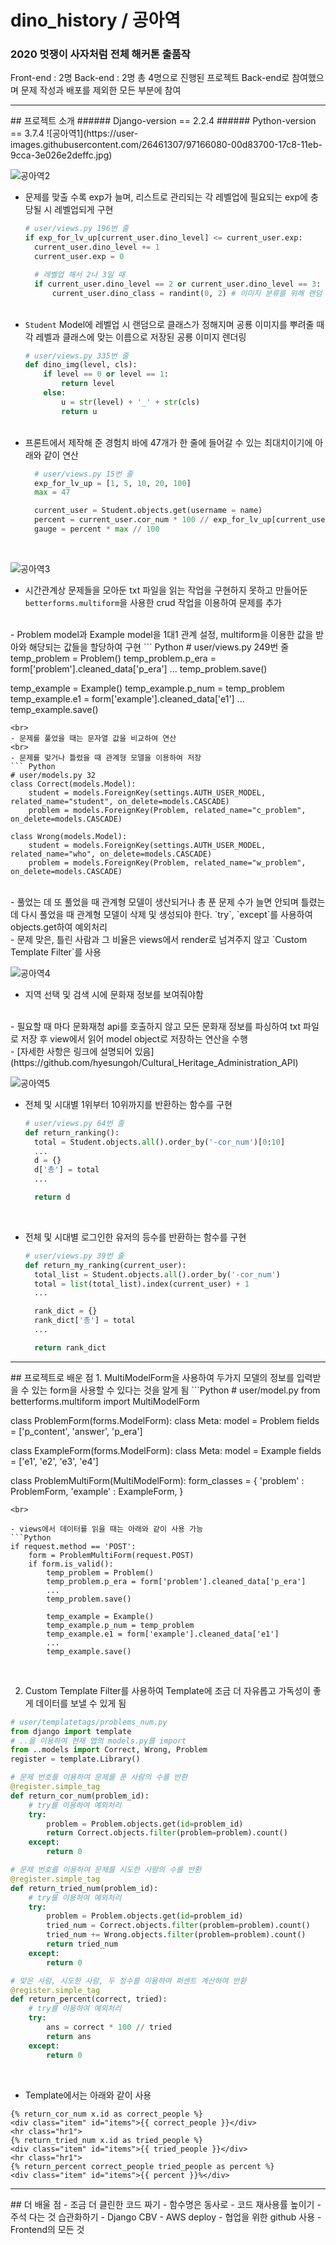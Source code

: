 # dino_history / 공아역
### 2020 멋쟁이 사자처럼 전체 해커톤 출품작
Front-end : 2명
Back-end : 2명
총 4명으로 진행된 프로젝트
Back-end로 참여했으며 문제 작성과 배포를 제외한 모든 부분에 참여
<hr>
## 프로젝트 소개
###### Django-version == 2.2.4
###### Python-version == 3.7.4
![공아역1](https://user-images.githubusercontent.com/26461307/97166080-00d83700-17c8-11eb-9cca-3e026e2deffc.jpg)

![공아역2](https://user-images.githubusercontent.com/26461307/97166088-03d32780-17c8-11eb-8d60-6853100e4dfd.jpg)

- 문제를 맞출 수록 exp가 늘며, 리스트로 관리되는 각 레벨업에 필요되는 exp에 충당될 시 레벨업되게 구현
  ```Python
  # user/views.py 196번 줄
  if exp_for_lv_up[current_user.dino_level] <= current_user.exp:
    current_user.dino_level += 1
    current_user.exp = 0

    # 레벨업 해서 2나 3일 때
    if current_user.dino_level == 2 or current_user.dino_level == 3:
        current_user.dino_class = randint(0, 2) # 이미지 분류를 위해 랜덤
  ```
  <br>
- `Student` Model에 레벨업 시 랜덤으로 클래스가 정해지며 공룡 이미지를 뿌려줄 때 각 레벨과 클래스에 맞는 이름으로 저장된 공룡 이미지 렌더링
  ```Python
  # user/views.py 335번 줄
  def dino_img(level, cls):
      if level == 0 or level == 1:
          return level
      else:
          u = str(level) + '_' + str(cls)
          return u
  ```
  <br>
- 프론트에서 제작해 준 경험치 바에 47개가 한 줄에 들어갈 수 있는 최대치이기에 아래와 같이 연산
  ```Python
    # user/views.py 15번 줄
    exp_for_lv_up = [1, 5, 10, 20, 100]
    max = 47

    current_user = Student.objects.get(username = name)
    percent = current_user.cor_num * 100 // exp_for_lv_up[current_user.dino_level]
    gauge = percent * max // 100
  ```
<br>

![공아역3](https://user-images.githubusercontent.com/26461307/97166096-07ff4500-17c8-11eb-8bb6-b241f8bef2ca.jpg)

- 시간관계상 문제들을 모아둔 txt 파일을 읽는 작업을 구현하지 못하고 만들어둔 `betterforms.multiform`을 사용한 crud 작업을 이용하여 문제를 추가
<br>
- Problem model과 Example model을 1대1 관계 설정, multiform을 이용한 값을 받아와 해당되는 값들을 할당하여 구현
  ``` Python
  # user/views.py 249번 줄
  temp_problem = Problem()
  temp_problem.p_era = form['problem'].cleaned_data['p_era']
  ...
  temp_problem.save()

  temp_example = Example()
  temp_example.p_num = temp_problem
  temp_example.e1 = form['example'].cleaned_data['e1']
  ...
  temp_example.save()
  ```
  <br>
- 문제를 풀었을 때는 문자열 값을 비교하여 연산
<br>
- 문제를 맞거나 틀렸을 때 관계형 모델을 이용하여 저장
  ``` Python
  # user/models.py 32
  class Correct(models.Model):
      student = models.ForeignKey(settings.AUTH_USER_MODEL, related_name="student", on_delete=models.CASCADE)
      problem = models.ForeignKey(Problem, related_name="c_problem", on_delete=models.CASCADE)

  class Wrong(models.Model):
      student = models.ForeignKey(settings.AUTH_USER_MODEL, related_name="who", on_delete=models.CASCADE)
      problem = models.ForeignKey(Problem, related_name="w_problem", on_delete=models.CASCADE)

  ```
  <br>
- 풀었는 데 또 풀었을 때 관계형 모델이 생산되거나 총 푼 문제 수가 늘면 안되며 틀렸는데 다시 풀었을 때 관계형 모델이 삭제 및 생성되야 한다.  `try`, `except`를 사용하여 objects.get하여 예외처리
<br>
- 문제 맞은, 틀린 사람과 그 비율은 views에서 render로 넘겨주지 않고 `Custom Template Filter`를 사용
<br>

![공아역4](https://user-images.githubusercontent.com/26461307/97166105-0a619f00-17c8-11eb-8b46-d341382e47ae.jpg)
- 지역 선택 및 검색 시에 문화재 정보를 보여줘야함
<br>
- 필요할 때 마다 문화재청 api를 호출하지 않고 모든 문화재 정보를 파싱하여 txt 파일로 저장 후 view에서 읽어 model object로 저장하는 연산을 수행
<br>
- [자세한 사항은 링크에 설명되어 있음](https://github.com/hyesungoh/Cultural_Heritage_Administration_API)

<br>

![공아역5](https://user-images.githubusercontent.com/26461307/97166118-0f265300-17c8-11eb-842d-3855fe7ee720.jpg)

- 전체 및 시대별 1위부터 10위까지를 반환하는 함수를 구현
  ```Python
  # user/views.py 64번 줄
  def return_ranking():
    total = Student.objects.all().order_by('-cor_num')[0:10]
    ...
    d = {}
    d['총'] = total
    ...

    return d
  ```
<br>

- 전체 및 시대별 로그인한 유저의 등수를 반환하는 함수를 구현

  ```python
  # user/views.py 39번 줄
  def return_my_ranking(current_user):
    total_list = Student.objects.all().order_by('-cor_num')
    total = list(total_list).index(current_user) + 1
    ...

    rank_dict = {}
    rank_dict['총'] = total
    ...

    return rank_dict
  ```

<hr>
## 프로젝트로 배운 점
1. MultiModelForm을 사용하여 두가지 모델의 정보를 입력받을 수 있는 form을 사용할 수 있다는 것을 알게 됨
```Python
# user/model.py
from betterforms.multiform import MultiModelForm

class ProblemForm(forms.ModelForm):
    class Meta:
        model = Problem
        fields = ['p_content', 'answer', 'p_era']

class ExampleForm(forms.ModelForm):
    class Meta:
        model = Example
        fields = ['e1', 'e2', 'e3', 'e4']

class ProblemMultiForm(MultiModelForm):
    form_classes = {
        'problem' : ProblemForm,
        'example' : ExampleForm,
    }
```
<br>

- views에서 데이터를 읽을 때는 아래와 같이 사용 가능
```Python
if request.method == 'POST':
    form = ProblemMultiForm(request.POST)
    if form.is_valid():
        temp_problem = Problem()
        temp_problem.p_era = form['problem'].cleaned_data['p_era']
        ...
        temp_problem.save()

        temp_example = Example()
        temp_example.p_num = temp_problem
        temp_example.e1 = form['example'].cleaned_data['e1']
        ...
        temp_example.save()
```
<br>

2. Custom Template Filter를 사용하여 Template에 조금 더 자유롭고 가독성이 좋게 데이터를 보낼 수 있게 됨
```Python
# user/templatetags/problems_num.py
from django import template
# ..을 이용하여 현재 앱의 models.py를 import
from ..models import Correct, Wrong, Problem
register = template.Library()

# 문제 번호를 이용하여 문제를 푼 사람의 수를 반환
@register.simple_tag
def return_cor_num(problem_id):
    # try를 이용하여 예외처리
    try:
        problem = Problem.objects.get(id=problem_id)
        return Correct.objects.filter(problem=problem).count()
    except:
        return 0

# 문제 번호를 이용하여 문제를 시도한 사람의 수를 반환
@register.simple_tag
def return_tried_num(problem_id):
    # try를 이용하여 예외처리
    try:
        problem = Problem.objects.get(id=problem_id)
        tried_num = Correct.objects.filter(problem=problem).count()
        tried_num += Wrong.objects.filter(problem=problem).count()
        return tried_num
    except:
        return 0

# 맞은 사람, 시도한 사람, 두 정수를 이용하여 퍼센트 계산하여 반환
@register.simple_tag
def return_percent(correct, tried):
    # try를 이용하여 예외처리
    try:
        ans = correct * 100 // tried
        return ans
    except:
        return 0
```
<br>

- Template에서는 아래와 같이 사용
```Django
{% return_cor_num x.id as correct_people %}
<div class="item" id="items">{{ correct_people }}</div>
<hr class="hr1">
{% return_tried_num x.id as tried_people %}
<div class="item" id="items">{{ tried_people }}</div>
<hr class="hr1">
{% return_percent correct_people tried_people as percent %}
<div class="item" id="items">{{ percent }}%</div>
```

<hr>
## 더 배울 점
- 조금 더 클린한 코드 짜기
  - 함수명은 동사로
  - 코드 재사용률 높이기
  - 주석 다는 것 습관화하기
- Django CBV
- AWS deploy
- 협업을 위한 github 사용
- Frontend의 모든 것
